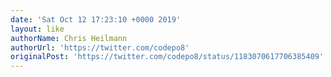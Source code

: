 ```yaml
---
date: 'Sat Oct 12 17:23:10 +0000 2019'
layout: like
authorName: Chris Heilmann
authorUrl: 'https://twitter.com/codepo8'
originalPost: 'https://twitter.com/codepo8/status/1183070617706385409'
---
```

